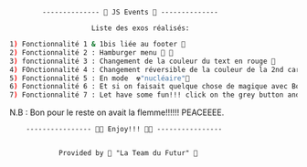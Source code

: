 			-------------- 🔢 JS Events 🔢 --------------

						Liste des exos réalisés:

```sh
1) Fonctionnalité 1 & 1bis liée au footer 👋
2) Fonctionnalité 2 : Hamburger menu 🍔 🤗
3) fonctionnalité 3 : Changement de la couleur du text en rouge 🧮
4) FOnctionnalité 4 : Changement réversible de la couleur de la 2nd card 🏛️
5) Fonctionnalité 5 : En mode  ☢"nucléaire"🤯
6) Fonctionnalité 6 : Et si on faisait quelque chose de magique avec Boo Boo (aka Boostrap)
7) Fonctionnalité 7 : Let have some fun!!! click on the grey button and see what happen
```
N.B : Bon pour le reste on avait la flemme!!!!!! PEACEEEE.

		---------------- 🧑🏼 Enjoy!!! 👨🏻 ----------------


      			Provided by 🚀 "La Team du Futur" 🚀


